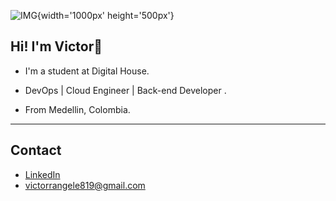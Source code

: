 ![IMG](https://i.pinimg.com/564x/11/1a/21/111a218fa1455232512f17ee86d98eff.jpg){width='1000px' height='500px'}

## Hi! I'm **Victor**👋

* I'm a student at Digital House. 

* DevOps | Cloud Engineer | Back-end Developer .

* From Medellin, Colombia. 
--------

## Contact  

* [LinkedIn](https://www.linkedin.com/in/victorrangelromero/)
* victorrangele819@gmail.com

